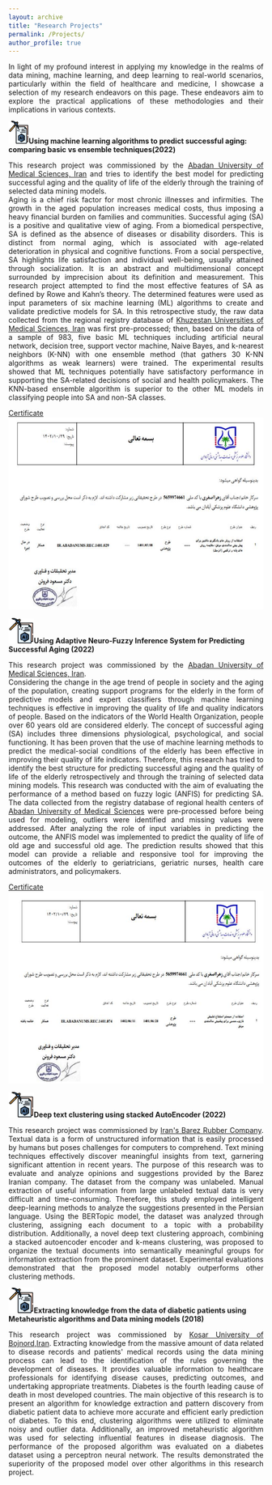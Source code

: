 ```yaml
---
layout: archive
title: "Research Projects"
permalink: /Projects/
author_profile: true
---
```

<p align="justify"> In light of my profound interest in applying my knowledge in the realms of data mining, machine learning, and deep learning to real-world scenarios, particularly within the field of healthcare and medicine, I showcase a selection of my research endeavors on this page. These endeavors aim to explore the practical applications of these methodologies and their implications in various contexts.</p>

<img src='/images/R.png' width="40" height="45" >**Using machine learning algorithms to predict successful aging: comparing basic vs ensemble techniques(2022)**
<p align="justify"> This research project was commissioned by the <a href="https://abadanums.ac.ir/">Abadan University of Medical Sciences, Iran</a> and tries to identify the best model for predicting successful aging and the quality of life of the elderly through the training of selected data mining models.<br>
Aging is a chief risk factor for most chronic illnesses and infirmities. The growth in the aged population increases medical costs, thus imposing a heavy financial burden on families and communities. Successful aging (SA) is a positive and qualitative view of aging. From a biomedical perspective, SA is defined as the absence of diseases or disability disorders. This is distinct from normal aging, which is associated with age-related deterioration in physical and cognitive functions. From a social perspective, SA highlights life satisfaction and individual well-being, usually attained through socialization. It is an abstract and multidimensional concept surrounded by imprecision about its definition and measurement. This research project attempted to find the most effective features of SA as defined by Rowe and Kahn’s theory. The determined features were used as input parameters of six machine learning (ML) algorithms to create and validate predictive models for SA. In this retrospective study, the raw data collected from the regional registry database of <a href="http://www.ajums.ac.ir/">Khuzestan Universities of Medical Sciences, Iran</a> was first pre-processed; then, based on the data of a sample of 983, five basic ML techniques including artificial neural network, decision tree, support vector machine, Naive Bayes, and k-nearest neighbors (K-NN) with one ensemble method (that gathers 30 K-NN algorithms as weak learners) were trained. The experimental results showed that ML techniques potentially have satisfactory performance in supporting the SA-related decisions of social and health policymakers. The KNN-based ensemble algorithm is superior to the other ML models in classifying people into SA and non-SA classes.</p>

[Certificate](https://ris.abadanums.ac.ir/teammate?xyz=MQXiCTO6H67-ojKg_VWnvpEV4hhxIlo_Hpr2Coyp_gQCTBiQy1neFyTaTAxn6zm0uk2UOXchl9V8zdb3NMcUVqgOLChYt68Mg2wU-PX5J1QXyZ)
<br/><img src='/images/RP2.JPG' width="550" height="380">

<img src='/images/R.png' width="50" height="50" >**Using Adaptive Neuro-Fuzzy Inference System for Predicting Successful Aging (2022)**
<p align="justify"> This research project was commissioned by the <a href="https://abadanums.ac.ir/">Abadan University of Medical Sciences, Iran</a>.<br>
Considering the change in the age trend of people in society and the aging of the population, creating support programs for the elderly in the form of predictive models and expert classifiers through machine learning techniques is effective in improving the quality of life and quality indicators of people. Based on the indicators of the World Health Organization, people over 60 years old are considered elderly. The concept of successful aging (SA) includes three dimensions physiological, psychological, and social functioning. It has been proven that the use of machine learning methods to predict the medical-social conditions of the elderly has been effective in improving their quality of life indicators. Therefore, this research has tried to identify the best structure for predicting successful aging and the quality of life of the elderly retrospectively and through the training of selected data mining models. This research was conducted with the aim of evaluating the performance of a method based on fuzzy logic (ANFIS) for predicting SA. The data collected from the registry database of regional health centers of <a href="https://abadanums.ac.ir/">Abadan University of Medical Sciences</a> were pre-processed before being used for modeling, outliers were identified and missing values were addressed. After analyzing the role of input variables in predicting the outcome, the ANFIS model was implemented to predict the quality of life of old age and successful old age. The prediction results showed that this model can provide a reliable and responsive tool for improving the outcomes of the elderly to geriatricians, geriatric nurses, health care administrators, and policymakers.</p>
  
[Certificate](https://ris.abadanums.ac.ir/teammate?xyz=MQXiCTO6H67-ojKg_VWnvpEV4hhxIlo_Hpr2Coyp_gQCTBiQy1neFyTaTAxn6zm0uk2UOXchl9V8zdb3NMcUVqgOLChYt68Mg2wU-PX5J1QXyZ)
<br/><img src='/images/RP1.JPG' width="550" height="380">

<img src='/images/R.png' width="50" height="50" >**Deep text clustering using stacked AutoEncoder (2022)**
<p align="justify"> This research project was commissioned by <a href="https://barez.org/"> Iran's Barez Rubber Company</a>. Textual data is a form of unstructured information that is easily processed by humans but poses challenges for computers to comprehend. Text mining techniques effectively discover meaningful insights from text, garnering significant attention in recent years. The purpose of this research was to evaluate and analyze opinions and suggestions provided by the Barez Iranian company. The dataset from the company was unlabeled. Manual extraction of useful information from large unlabeled textual data is very difficult and time-consuming. Therefore, this study employed intelligent deep-learning methods to analyze the suggestions presented in the Persian language. Using the BERTopic model, the dataset was analyzed through clustering, assigning each document to a topic with a probability distribution. Additionally, a novel deep text clustering approach, combining a stacked autoencoder encoder and k-means clustering, was proposed to organize the textual documents into semantically meaningful groups for information extraction from the prominent dataset. Experimental evaluations demonstrated that the proposed model notably outperforms other clustering methods.</p>

<img src='/images/R.png' width="50" height="50" >**Extracting knowledge from the data of diabetic patients using Metaheuristic algorithms and Data mining models (2018)**
<p align="justify"> This research project was commissioned by <a href="https://kub.ac.ir/"> Kosar University of Bojnord,Iran</a>. Extracting knowledge from the massive amount of data related to disease records and patients' medical records using the data mining process can lead to the identification of the rules governing the development of diseases. It provides valuable information to healthcare professionals for identifying disease causes, predicting outcomes, and undertaking appropriate treatments. Diabetes is the fourth leading cause of death in most developed countries. The main objective of this research is to present an algorithm for knowledge extraction and pattern discovery from diabetic patient data to achieve more accurate and efficient early prediction of diabetes. To this end, clustering algorithms were utilized to eliminate noisy and outlier data. Additionally, an improved metaheuristic algorithm was used for selecting influential features in disease diagnosis. The performance of the proposed algorithm was evaluated on a diabetes dataset using a perceptron neural network. The results demonstrated the superiority of the proposed model over other algorithms in this research project.</p>
